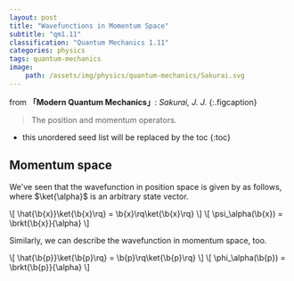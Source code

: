 ```yaml
---
layout: post
title: "Wavefunctions in Momentum Space"
subtitle: "qm1.11"
classification: "Quantum Mechanics 1.11"
categories: physics
tags: quantum-mechanics
image:
    path: /assets/img/physics/quantum-mechanics/Sakurai.svg
---
```


from **「Modern Quantum Mechanics」**: _Sakurai, J. J._
{:.figcaption}

> The position and momentum operators.

<!--more-->
* this unordered seed list will be replaced by the toc
{:toc}

## Momentum space

We've seen that the wavefunction in position space is given by as follows, where $\ket{\alpha}$ is an arbitrary state vector.

\\[ \hat{\b{x}}\ket{\b{x}\rq} = \b{x}\rq\ket{\b{x}\rq} \\]
\\[ \psi_\alpha(\b{x}) = \brkt{\b{x}}{\alpha} \\]

Similarly, we can describe the wavefunction in momentum space, too.

\\[ \hat{\b{p}}\ket{\b{p}\rq} = \b{p}\rq\ket{\b{p}\rq} \\]
\\[ \phi_\alpha(\b{p}) = \brkt{\b{p}}{\alpha} \\]
